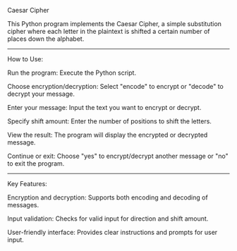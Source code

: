 Caesar Cipher

This Python program implements the Caesar Cipher, a simple substitution cipher where each letter in the plaintext is shifted a certain number of places down the alphabet.
************************************************
How to Use:

Run the program: Execute the Python script.

Choose encryption/decryption: Select "encode" to encrypt or "decode" to decrypt your message.

Enter your message: Input the text you want to encrypt or decrypt.

Specify shift amount: Enter the number of positions to shift the letters.

View the result: The program will display the encrypted or decrypted message.

Continue or exit: Choose "yes" to encrypt/decrypt another message or "no" to exit the program.
************************************************
Key Features:

Encryption and decryption: Supports both encoding and decoding of messages.

Input validation: Checks for valid input for direction and shift amount.

User-friendly interface: Provides clear instructions and prompts for user input.
